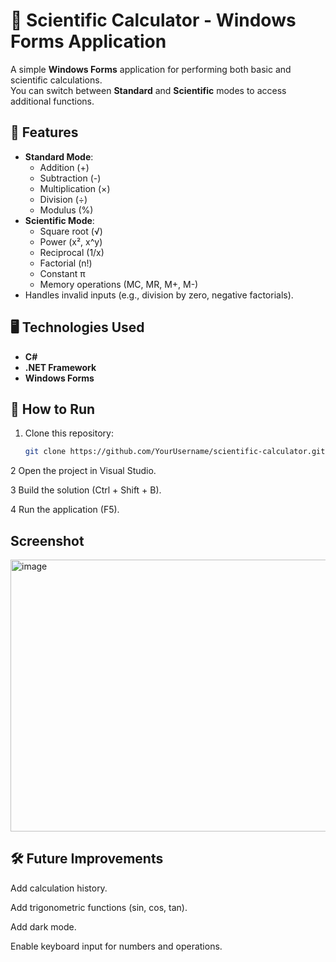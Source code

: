 # 🧮 Scientific Calculator - Windows Forms Application

A simple **Windows Forms** application for performing both basic and scientific calculations.  
You can switch between **Standard** and **Scientific** modes to access additional functions.

## 📌 Features
- **Standard Mode**:
  - Addition (+)
  - Subtraction (-)
  - Multiplication (×)
  - Division (÷)
  - Modulus (%)
- **Scientific Mode**:
  - Square root (√)
  - Power (x², x^y)
  - Reciprocal (1/x)
  - Factorial (n!)
  - Constant π
  - Memory operations (MC, MR, M+, M-)
- Handles invalid inputs (e.g., division by zero, negative factorials).

## 🖥️ Technologies Used
- **C#**
- **.NET Framework**
- **Windows Forms**

## 🚀 How to Run
1. Clone this repository:
   ```bash
   git clone https://github.com/YourUsername/scientific-calculator.git
   
2 Open the project in Visual Studio.

3 Build the solution (Ctrl + Shift + B).

4 Run the application (F5).

Screenshot
---
<img width="719" height="435" alt="image" src="https://github.com/user-attachments/assets/5c7f6c98-66bc-4fd2-b0df-cfad917e328b" />


🛠️ Future Improvements
----
Add calculation history.

Add trigonometric functions (sin, cos, tan).

Add dark mode.

Enable keyboard input for numbers and operations.


